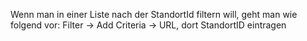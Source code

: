 Wenn man in einer Liste nach der StandortId filtern will, geht man wie folgend vor:
Filter -> Add Criteria -> URL, dort StandortID eintragen
